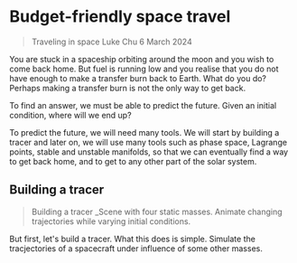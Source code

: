 # Budget-friendly space travel

> Traveling in space
> Luke Chu
> 6 March 2024

You are stuck in a spaceship orbiting around the moon and you wish to come back home. But fuel is running low and you realise that you do not have enough to make a transfer burn back to Earth. What do you do? Perhaps making a transfer burn is not the only way to get back.

To find an answer, we must be able to predict the future. Given an initial condition, where will we end up?

To predict the future, we will need many tools. We will start by building a tracer and later on, we will use many tools such as phase space, Lagrange points, stable and unstable manifolds, so that we can eventually find a way to get back home, and to get to any other part of the solar system.

## Building a tracer

> Building a tracer
> \_Scene with four static masses. Animate changing trajectories while varying initial conditions.

But first, let's build a tracer. What this does is simple. Simulate the tracjectories of a spacecraft under influence of some other masses.
